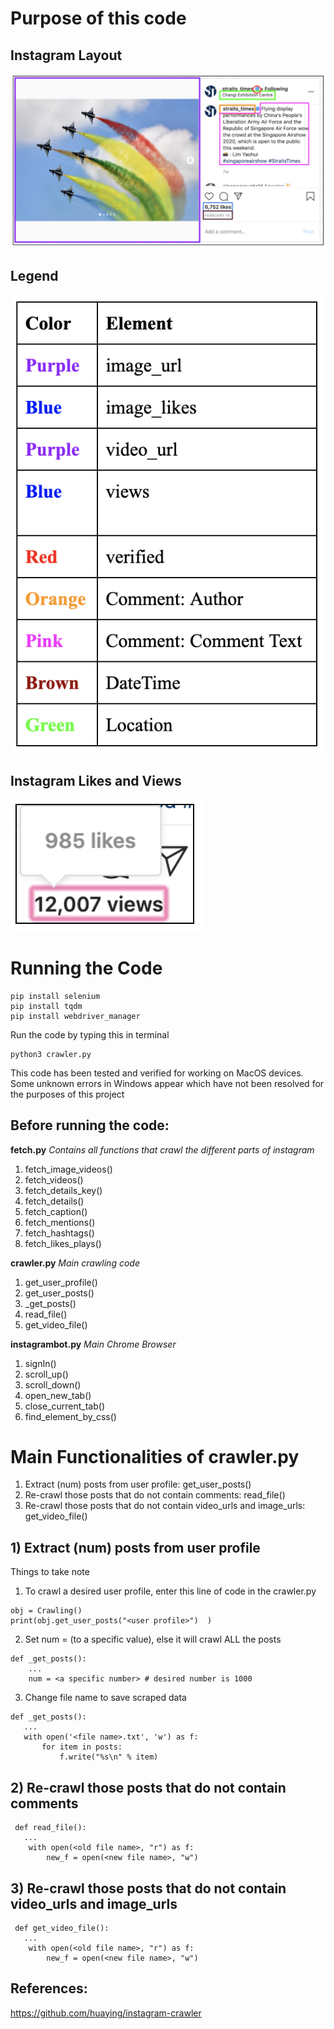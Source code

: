 # Purpose of this code
## Instagram Layout
![Instagram Layout](image1.png)
## Legend   
![Legend](image3.png)   
## Instagram Likes and Views
![Instagram Likes and Views](image2.png)    

# Running the Code 
```
pip install selenium  
pip install tqdm  
pip install webdriver_manager    
```
Run the code by typing this in terminal  
```
python3 crawler.py  
```
This code has been tested and verified for working on MacOS devices. Some unknown errors in Windows appear which have not been resolved for the purposes of this project  
  

## Before running the code:  
**fetch.py** 
*Contains all functions that crawl the different parts of instagram* 
1. fetch_image_videos()  
2. fetch_videos()  
3. fetch_details_key()  
4. fetch_details()  
5. fetch_caption()  
6. fetch_mentions()  
7. fetch_hashtags()  
8. fetch_likes_plays()    

**crawler.py** 
*Main crawling code*   
1. get_user_profile()  
2. get_user_posts()  
3. _get_posts()  
4. read_file()  
5. get_video_file()  

**instagrambot.py** 
*Main Chrome Browser*
1. signIn()  
2. scroll_up()  
3. scroll_down()  
4. open_new_tab()  
5. close_current_tab()  
6. find_element_by_css()  

# Main Functionalities of crawler.py
1. Extract (num) posts from user profile: get_user_posts()  
2. Re-crawl those posts that do not contain comments: read_file()  
3. Re-crawl those posts that do not contain video_urls and image_urls: get_video_file()  

## 1) Extract (num) posts from user profile 
Things to take note
1. To crawl a desired user profile, enter this line of code in the crawler.py  
```
obj = Crawling()  
print(obj.get_user_posts("<user profile>")  )
```
2. Set num = (to a specific value), else it will crawl ALL the posts  
```
def _get_posts():
    ...
    num = <a specific number> # desired number is 1000
```
3. Change file name to save scraped data 
```
def _get_posts():
   ...
   with open('<file name>.txt', 'w') as f:  
       for item in posts:  
           f.write("%s\n" % item)  
``` 
## 2) Re-crawl those posts that do not contain comments 
```
 def read_file():  
   ...     
    with open(<old file name>, "r") as f:  
        new_f = open(<new file name>, "w")  
```
## 3) Re-crawl those posts that do not contain video_urls and image_urls
```
 def get_video_file():  
   ...    
    with open(<old file name>, "r") as f:  
        new_f = open(<new file name>, "w")  
```

## References:   
https://github.com/huaying/instagram-crawler
